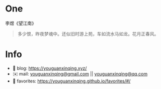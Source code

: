 
# One 
 
  
李煜《望江南》 
 
>多少恨，昨夜梦魂中。还似旧时游上苑，车如流水马如龙。花月正春风。        
 

# Info

- 📝 blog: https://youguanxinqing.xyz/
- ✉️  mail: youguanxinqing@gmail.com || youguanxinqing@qq.com
- 📙 favorites: https://youguanxinqing.github.io/favorites/#/

